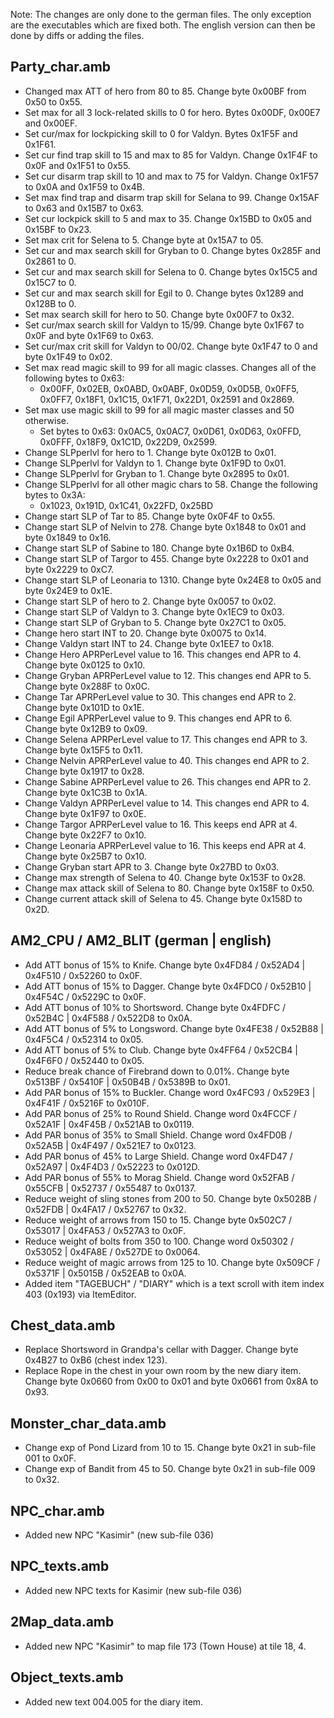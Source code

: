 Note: The changes are only done to the german files. The only exception are the executables which are fixed both.
The english version can then be done by diffs or adding the files.


## Party_char.amb

- Changed max ATT of hero from 80 to 85. Change byte 0x00BF from 0x50 to 0x55.
- Set max for all 3 lock-related skills to 0 for hero. Bytes 0x00DF, 0x00E7 and 0x00EF.
- Set cur/max for lockpicking skill to 0 for Valdyn. Bytes 0x1F5F and 0x1F61.
- Set cur find trap skill to 15 and max to 85 for Valdyn. Change 0x1F4F to 0x0F and 0x1F51 to 0x55.
- Set cur disarm trap skill to 10 and max to 75 for Valdyn. Change 0x1F57 to 0x0A and 0x1F59 to 0x4B.
- Set max find trap and disarm trap skill for Selana to 99. Change 0x15AF to 0x63 and 0x15B7 to 0x63.
- Set cur lockpick skill to 5 and max to 35. Change 0x15BD to 0x05 and 0x15BF to 0x23.
- Set max crit for Selena to 5. Change byte at 0x15A7 to 05.
- Set cur and max search skill for Gryban to 0. Change bytes 0x285F and 0x2861 to 0.
- Set cur and max search skill for Selena to 0. Change bytes 0x15C5 and 0x15C7 to 0.
- Set cur and max search skill for Egil to 0. Change bytes 0x1289 and 0x128B to 0.
- Set max search skill for hero to 50. Change byte 0x00F7 to 0x32.
- Set cur/max search skill for Valdyn to 15/99. Change byte 0x1F67 to 0x0F and byte 0x1F69 to 0x63.
- Set cur/max crit skill for Valdyn to 00/02. Change byte 0x1F47 to 0 and byte 0x1F49 to 0x02.
- Set max read magic skill to 99 for all magic classes. Changes all of the following bytes to 0x63:
    - 0x00FF, 0x02EB, 0x0ABD, 0x0ABF, 0x0D59, 0x0D5B, 0x0FF5, 0x0FF7, 0x18F1, 0x1C15, 0x1F71, 0x22D1, 0x2591 and 0x2869.
- Set max use magic skill to 99 for all magic master classes and 50 otherwise.
    - Set bytes to 0x63: 0x0AC5, 0x0AC7, 0x0D61, 0x0D63, 0x0FFD, 0x0FFF, 0x18F9, 0x1C1D, 0x22D9, 0x2599.
- Change SLPperlvl for hero to 1. Change byte 0x012B to 0x01.
- Change SLPperlvl for Valdyn to 1. Change byte 0x1F9D to 0x01.
- Change SLPperlvl for Gryban to 1. Change byte 0x2895 to 0x01.
- Change SLPperlvl for all other magic chars to 58. Change the following bytes to 0x3A:
    - 0x1023, 0x191D, 0x1C41, 0x22FD, 0x25BD
- Change start SLP of Tar to 85. Change byte 0x0F4F to 0x55.
- Change start SLP of Nelvin to 278. Change byte 0x1848 to 0x01 and byte 0x1849 to 0x16.
- Change start SLP of Sabine to 180. Change byte 0x1B6D to 0xB4.
- Change start SLP of Targor to 455. Change byte 0x2228 to 0x01 and byte 0x2229 to 0xC7.
- Change start SLP of Leonaria to 1310. Change byte 0x24E8 to 0x05 and byte 0x24E9 to 0x1E.
- Change start SLP of hero to 2. Change byte 0x0057 to 0x02.
- Change start SLP of Valdyn to 3. Change byte 0x1EC9 to 0x03.
- Change start SLP of Gryban to 5. Change byte 0x27C1 to 0x05.
- Change hero start INT to 20. Change byte 0x0075 to 0x14.
- Change Valdyn start INT to 24. Change byte 0x1EE7 to 0x18.
- Change Hero APRPerLevel value to 16. This changes end APR to 4. Change byte 0x0125 to 0x10.
- Change Gryban APRPerLevel value to 12. This changes end APR to 5. Change byte 0x288F to 0x0C.
- Change Tar APRPerLevel value to 30. This changes end APR to 2. Change byte 0x101D to 0x1E.
- Change Egil APRPerLevel value to 9. This changes end APR to 6. Change byte 0x12B9 to 0x09.
- Change Selena APRPerLevel value to 17. This changes end APR to 3. Change byte 0x15F5 to 0x11.
- Change Nelvin APRPerLevel value to 40. This changes end APR to 2. Change byte 0x1917 to 0x28.
- Change Sabine APRPerLevel value to 26. This changes end APR to 2. Change byte 0x1C3B to 0x1A.
- Change Valdyn APRPerLevel value to 14. This changes end APR to 4. Change byte 0x1F97 to 0x0E.
- Change Targor APRPerLevel value to 16. This keeps end APR at 4. Change byte 0x22F7 to 0x10.
- Change Leonaria APRPerLevel value to 16. This keeps end APR at 4. Change byte 0x25B7 to 0x10.
- Change Gryban start APR to 3. Change byte 0x27BD to 0x03.
- Change max strength of Selena to 40. Change byte 0x153F to 0x28.
- Change max attack skill of Selena to 80. Change byte 0x158F to 0x50.
- Change current attack skill of Selena to 45. Change byte 0x158D to 0x2D.


## AM2_CPU / AM2_BLIT (german | english)

- Add ATT bonus of 15% to Knife. Change byte 0x4FD84 / 0x52AD4 | 0x4F510 / 0x52260 to 0x0F.
- Add ATT bonus of 15% to Dagger. Change byte 0x4FDC0 / 0x52B10 | 0x4F54C / 0x5229C to 0x0F.
- Add ATT bonus of 10% to Shortsword. Change byte 0x4FDFC / 0x52B4C | 0x4F588 / 0x522D8 to 0x0A.
- Add ATT bonus of 5% to Longsword. Change byte 0x4FE38 / 0x52B88 | 0x4F5C4 / 0x52314 to 0x05.
- Add ATT bonus of 5% to Club. Change byte 0x4FF64 / 0x52CB4 | 0x4F6F0 / 0x52440 to 0x05.
- Reduce break chance of Firebrand down to 0.01%. Change byte 0x513BF / 0x5410F | 0x50B4B / 0x5389B to 0x01.
- Add PAR bonus of 15% to Buckler. Change word 0x4FC93 / 0x529E3 | 0x4F41F / 0x5216F to 0x010F.
- Add PAR bonus of 25% to Round Shield. Change word 0x4FCCF / 0x52A1F | 0x4F45B / 0x521AB to 0x0119.
- Add PAR bonus of 35% to Small Shield. Change word 0x4FD0B / 0x52A5B | 0x4F497 / 0x521E7 to 0x0123.
- Add PAR bonus of 45% to Large Shield. Change word 0x4FD47 / 0x52A97 | 0x4F4D3 / 0x52223 to 0x012D.
- Add PAR bonus of 55% to Morag Shield. Change word 0x52FAB / 0x55CFB | 0x52737 / 0x55487 to 0x0137.
- Reduce weight of sling stones from 200 to 50. Change byte 0x5028B / 0x52FDB | 0x4FA17 / 0x52767 to 0x32.
- Reduce weight of arrows from 150 to 15. Change byte 0x502C7 / 0x53017 | 0x4FA53 / 0x527A3 to 0x0F.
- Reduce weight of bolts from 350 to 100. Change word 0x50302 / 0x53052 | 0x4FA8E / 0x527DE to 0x0064.
- Reduce weight of magic arrows from 125 to 10. Change byte 0x509CF / 0x5371F | 0x5015B / 0x52EAB to 0x0A.
- Added item "TAGEBUCH" / "DIARY" which is a text scroll with item index 403 (0x193) via ItemEditor.


## Chest_data.amb

- Replace Shortsword in Grandpa's cellar with Dagger. Change byte 0x4B27 to 0xB6 (chest index 123).
- Replace Rope in the chest in your own room by the new diary item. Change byte 0x0660 from 0x00 to 0x01 and byte 0x0661 from 0x8A to 0x93.


## Monster_char_data.amb

- Change exp of Pond Lizard from 10 to 15. Change byte 0x21 in sub-file 001 to 0x0F.
- Change exp of Bandit from 45 to 50. Change byte 0x21 in sub-file 009 to 0x32.


## NPC_char.amb

- Added new NPC "Kasimir" (new sub-file 036)


## NPC_texts.amb

- Added new NPC texts for Kasimir (new sub-file 036)


## 2Map_data.amb

- Added new NPC "Kasimir" to map file 173 (Town House) at tile 18, 4.


## Object_texts.amb

- Added new text 004.005 for the diary item.
